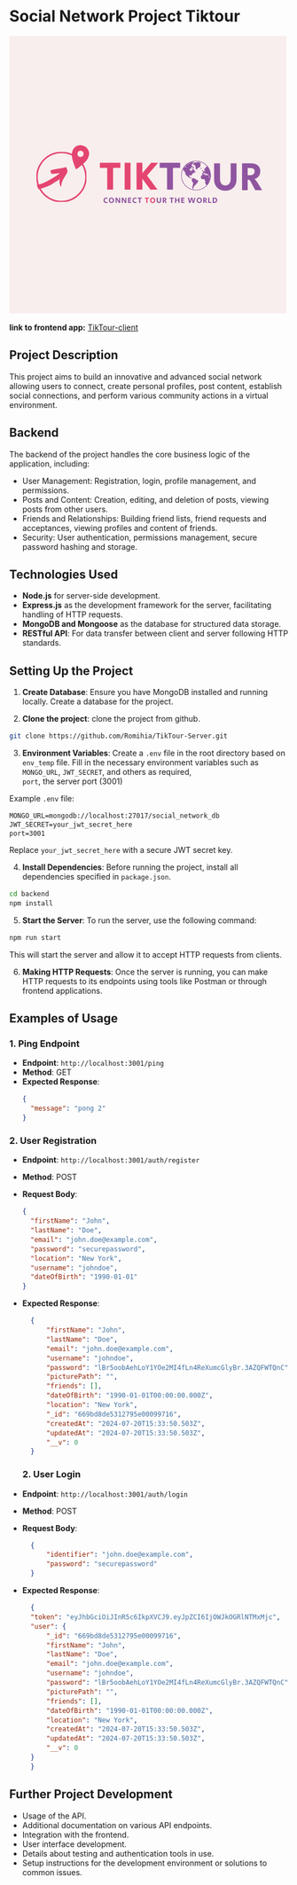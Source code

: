 # Social Network Project Tiktour

![Project Logo](TiktourLogo.png)

**link to frontend app:** [TikTour-client](https://github.com/Romihia/TikTour-Client)

## Project Description
This project aims to build an innovative and advanced social network allowing users to connect, create personal profiles, post content, establish social connections, and perform various community actions in a virtual environment.

## Backend
The backend of the project handles the core business logic of the application, including:

- User Management: Registration, login, profile management, and permissions.
- Posts and Content: Creation, editing, and deletion of posts, viewing posts from other users.
- Friends and Relationships: Building friend lists, friend requests and acceptances, viewing profiles and content of friends.
- Security: User authentication, permissions management, secure password hashing and storage.

## Technologies Used
- **Node.js** for server-side development.
- **Express.js** as the development framework for the server, facilitating handling of HTTP requests.
- **MongoDB and Mongoose** as the database for structured data storage.
- **RESTful API**: For data transfer between client and server following HTTP standards.

## Setting Up the Project
1. **Create Database**: Ensure you have MongoDB installed and running locally. Create a database for the project.


2. **Clone the project**: clone the project from github.
 ```bash
 git clone https://github.com/Romihia/TikTour-Server.git
 ```

3. **Environment Variables**: Create a `.env` file in the root directory based on `env_temp` file. Fill in the necessary environment variables such as `MONGO_URL`, `JWT_SECRET`, and others as required,                 
`port`, the server port (3001) 


 Example `.env` file:
 ```dotenv
 MONGO_URL=mongodb://localhost:27017/social_network_db
 JWT_SECRET=your_jwt_secret_here
 port=3001
 ```

 Replace `your_jwt_secret_here` with a secure JWT secret key.

4. **Install Dependencies**: Before running the project, install all dependencies specified in `package.json`.
 ```bash
 cd backend
 npm install
 ```

5. **Start the Server**: To run the server, use the following command:
 ```bash
 npm run start
 ```
 This will start the server and allow it to accept HTTP requests from clients.

6. **Making HTTP Requests**: Once the server is running, you can make HTTP requests to its endpoints using tools like Postman or through frontend applications.

## Examples of Usage

### 1. Ping Endpoint

- **Endpoint**: `http://localhost:3001/ping`
- **Method**: GET
- **Expected Response**: 
  ```json
  {
    "message": "pong 2"
  }
  ```

### 2. User Registration

- **Endpoint**: `http://localhost:3001/auth/register`
- **Method**: POST
- **Request Body**:
  ```json
  {
    "firstName": "John",
    "lastName": "Doe",
    "email": "john.doe@example.com",
    "password": "securepassword",
    "location": "New York",
    "username": "johndoe",
    "dateOfBirth": "1990-01-01"
  }
  ```
- **Expected Response**:
  ```json
    {
        "firstName": "John",
        "lastName": "Doe",
        "email": "john.doe@example.com",
        "username": "johndoe",
        "password": "lBr5oobAehLoY1YOe2MI4fLn4ReXumcGlyBr.3AZQFWTQnC",
        "picturePath": "",
        "friends": [],
        "dateOfBirth": "1990-01-01T00:00:00.000Z",
        "location": "New York",
        "_id": "669bd8de5312795e00099716",
        "createdAt": "2024-07-20T15:33:50.503Z",
        "updatedAt": "2024-07-20T15:33:50.503Z",
        "__v": 0
    }
  ```
  ### 2. User Login

- **Endpoint**: `http://localhost:3001/auth/login`
- **Method**: POST
- **Request Body**:
  ```json
    {
        "identifier": "john.doe@example.com",
        "password": "securepassword"
    }

  ```
- **Expected Response**:
  ```json
    {
    "token": "eyJhbGciOiJInR5c6IkpXVCJ9.eyJpZCI6IjOWJkOGRlNTMxMjc",
    "user": {
        "_id": "669bd8de5312795e00099716",
        "firstName": "John",
        "lastName": "Doe",
        "email": "john.doe@example.com",
        "username": "johndoe",
        "password": "lBr5oobAehLoY1YOe2MI4fLn4ReXumcGlyBr.3AZQFWTQnC",
        "picturePath": "",
        "friends": [],
        "dateOfBirth": "1990-01-01T00:00:00.000Z",
        "location": "New York",
        "createdAt": "2024-07-20T15:33:50.503Z",
        "updatedAt": "2024-07-20T15:33:50.503Z",
        "__v": 0
    }
    }
  ```

## Further Project Development

- Usage of the API.
- Additional documentation on various API endpoints.
- Integration with the frontend.
- User interface development.
- Details about testing and authentication tools in use.
- Setup instructions for the development environment or solutions to common issues.





